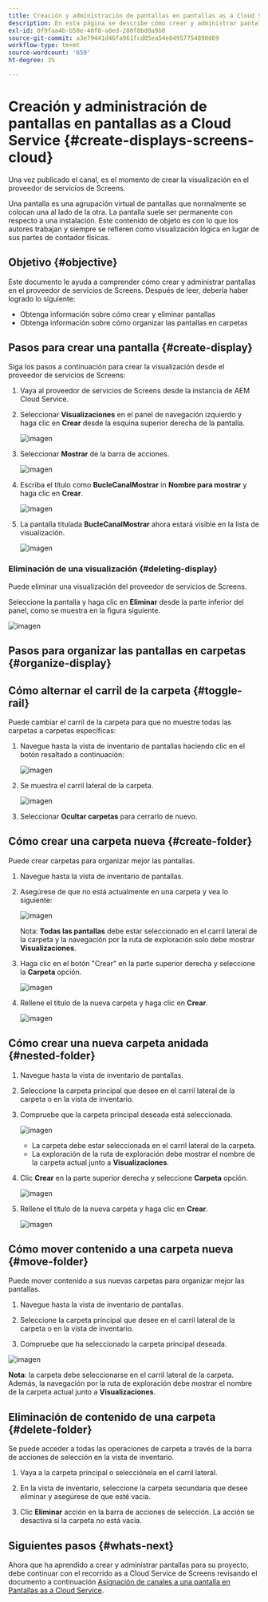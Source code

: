 ```yaml
---
title: Creación y administración de pantallas en pantallas as a Cloud Service
description: En esta página se describe cómo crear y administrar pantallas en Pantallas as a Cloud Service.
exl-id: 0f9faa4b-b50e-40f8-a8ed-280f8bd0a9b8
source-git-commit: a3e79441d46fa961fcd05ea54e84957754890d69
workflow-type: tm+mt
source-wordcount: '659'
ht-degree: 3%

---
```


# Creación y administración de pantallas en pantallas as a Cloud Service {#create-displays-screens-cloud}

Una vez publicado el canal, es el momento de crear la visualización en el proveedor de servicios de Screens.

Una pantalla es una agrupación virtual de pantallas que normalmente se colocan una al lado de la otra. La pantalla suele ser permanente con respecto a una instalación. Este contenido de objeto es con lo que los autores trabajan y siempre se refieren como visualización lógica en lugar de sus partes de contador físicas.

## Objetivo {#objective}

Este documento le ayuda a comprender cómo crear y administrar pantallas en el proveedor de servicios de Screens. Después de leer, debería haber logrado lo siguiente:

* Obtenga información sobre cómo crear y eliminar pantallas
* Obtenga información sobre cómo organizar las pantallas en carpetas

## Pasos para crear una pantalla {#create-display}

Siga los pasos a continuación para crear la visualización desde el proveedor de servicios de Screens:

1. Vaya al proveedor de servicios de Screens desde la instancia de AEM Cloud Service.
1. Seleccionar **Visualizaciones** en el panel de navegación izquierdo y haga clic en **Crear** desde la esquina superior derecha de la pantalla.

   ![imagen](/help/screens-cloud/assets/display/disp-1.png)

1. Seleccionar **Mostrar** de la barra de acciones.

   ![imagen](/help/screens-cloud/assets/display/disp-2.png)

1. Escriba el título como **BucleCanalMostrar** in **Nombre para mostrar** y haga clic en **Crear**.

   ![imagen](/help/screens-cloud/assets/display/disp3.png)

1. La pantalla titulada **BucleCanalMostrar** ahora estará visible en la lista de visualización.

   ![imagen](/help/screens-cloud/assets/display/disp-4.png)

### Eliminación de una visualización {#deleting-display}

Puede eliminar una visualización del proveedor de servicios de Screens.

Seleccione la pantalla y haga clic en **Eliminar** desde la parte inferior del panel, como se muestra en la figura siguiente.

![imagen](/help/screens-cloud/assets/display/disp-5.png)

## Pasos para organizar las pantallas en carpetas {#organize-display}

## Cómo alternar el carril de la carpeta {#toggle-rail}

Puede cambiar el carril de la carpeta para que no muestre todas las carpetas a carpetas específicas:

1. Navegue hasta la vista de inventario de pantallas haciendo clic en el botón resaltado a continuación:

   ![imagen](/help/screens-cloud/assets/display/display-inventory.png)

1. Se muestra el carril lateral de la carpeta.

   ![imagen](/help/screens-cloud/assets/display/toggle-rail.png)

1. Seleccionar **Ocultar carpetas** para cerrarlo de nuevo.

## Cómo crear una carpeta nueva {#create-folder}

Puede crear carpetas para organizar mejor las pantallas.

1. Navegue hasta la vista de inventario de pantallas.
1. Asegúrese de que no está actualmente en una carpeta y vea lo siguiente:

   ![imagen](/help/screens-cloud/assets/display/verify-view.png)

   Nota: **Todas las pantallas** debe estar seleccionado en el carril lateral de la carpeta y la navegación por la ruta de exploración solo debe mostrar **Visualizaciones**.

1. Haga clic en el botón &quot;Crear&quot; en la parte superior derecha y seleccione la **Carpeta** opción.

   ![imagen](/help/screens-cloud/assets/display/Createfolder.png)

1. Rellene el título de la nueva carpeta y haga clic en **Crear**.

   ![imagen](/help/screens-cloud/assets/display/Createfolder2.png)

## Cómo crear una nueva carpeta anidada {#nested-folder}

1. Navegue hasta la vista de inventario de pantallas.

1. Seleccione la carpeta principal que desee en el carril lateral de la carpeta o en la vista de inventario.
1. Compruebe que la carpeta principal deseada está seleccionada.

   ![imagen](/help/screens-cloud/assets/display/Nestedview.png)

   * La carpeta debe estar seleccionada en el carril lateral de la carpeta.
   * La exploración de la ruta de exploración debe mostrar el nombre de la carpeta actual junto a **Visualizaciones**.

1. Clic  **Crear**  en la parte superior derecha y seleccione **Carpeta** opción.

   ![imagen](/help/screens-cloud/assets/display/Createfolder.png)

1. Rellene el título de la nueva carpeta y haga clic en **Crear**.

   ![imagen](/help/screens-cloud/assets/display/Createfolder2.png)

## Cómo mover contenido a una carpeta nueva {#move-folder}

Puede mover contenido a sus nuevas carpetas para organizar mejor las pantallas.

1. Navegue hasta la vista de inventario de pantallas.

1. Seleccione la carpeta principal que desee en el carril lateral de la carpeta o en la vista de inventario.

1. Compruebe que ha seleccionado la carpeta principal deseada.

![imagen](/help/screens-cloud/assets/display/movetofolder.png)

**Nota**: la carpeta debe seleccionarse en el carril lateral de la carpeta. Además, la navegación por la ruta de exploración debe mostrar el nombre de la carpeta actual junto a **Visualizaciones**.

## Eliminación de contenido de una carpeta {#delete-folder}

Se puede acceder a todas las operaciones de carpeta a través de la barra de acciones de selección en la vista de inventario.

1. Vaya a la carpeta principal o selecciónela en el carril lateral.

1. En la vista de inventario, seleccione la carpeta secundaria que desee eliminar y asegúrese de que esté vacía.

1. Clic **Eliminar** acción en la barra de acciones de selección. La acción se desactiva si la carpeta no está vacía.


## Siguientes pasos {#whats-next}

Ahora que ha aprendido a crear y administrar pantallas para su proyecto, debe continuar con el recorrido as a Cloud Service de Screens revisando el documento a continuación [Asignación de canales a una pantalla en Pantallas as a Cloud Service](https://experienceleague.adobe.com/docs/experience-manager-cloud-service/screens-as-cloud-service/create-content/assigning-channels-to-display.html?lang=en).
